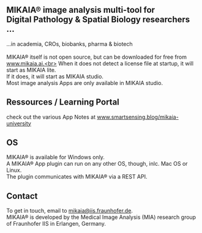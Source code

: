 ## MIKAIA&reg; image analysis multi-tool for <br> Digital Pathology & Spatial Biology researchers ...
...in academia, CROs, biobanks, pharma & biotech<br>
<br>
MIKAIA&reg; itself is not open source, but can be downloaded for free from www.mikaia.ai.<br>
When it does not detect a license file at startup, it will start as MIKAIA lite.<br>
If it does, it will start as MIKAIA studio.<br>
Most image analysis Apps are only available in MIKAIA studio. 

## Ressources / Learning Portal
check out the various App Notes at www.smartsensing.blog/mikaia-university

## OS
MIKAIA&reg; is available for Windows only. 
<br>
A MIKAIA&reg; App plugin can run on any other OS, though, inlc. Mac OS or Linux.<br> 
The plugin communicates with MIKAIA&reg; via a REST API.

## Contact
To get in touch, email to mikaia@iis.fraunhofer.de.<br>
MIKAIA&reg; is developed by the Medical Image Analysis (MIA) research group<br>
of Fraunhofer IIS in Erlangen, Germany.
